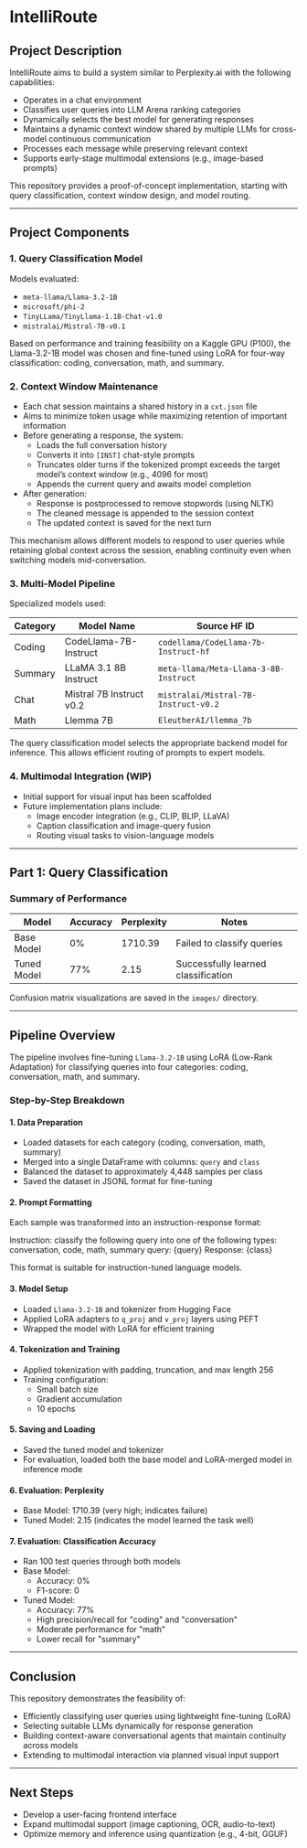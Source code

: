 # IntelliRoute

## Project Description

IntelliRoute aims to build a system similar to Perplexity.ai with the following capabilities:

- Operates in a chat environment
- Classifies user queries into LLM Arena ranking categories
- Dynamically selects the best model for generating responses
- Maintains a dynamic context window shared by multiple LLMs for cross-model continuous communication
- Processes each message while preserving relevant context
- Supports early-stage multimodal extensions (e.g., image-based prompts)

This repository provides a proof-of-concept implementation, starting with query classification, context window design, and model routing.

---

## Project Components

### 1. Query Classification Model

Models evaluated:

- `meta-llama/Llama-3.2-1B`
- `microsoft/phi-2`
- `TinyLLama/TinyLlama-1.1B-Chat-v1.0`
- `mistralai/Mistral-7B-v0.1`

Based on performance and training feasibility on a Kaggle GPU (P100), the Llama-3.2-1B model was chosen and fine-tuned using LoRA for four-way classification: coding, conversation, math, and summary.

### 2. Context Window Maintenance

- Each chat session maintains a shared history in a `cxt.json` file
- Aims to minimize token usage while maximizing retention of important information
- Before generating a response, the system:
  - Loads the full conversation history
  - Converts it into `[INST]` chat-style prompts
  - Truncates older turns if the tokenized prompt exceeds the target model’s context window (e.g., 4096 for most)
  - Appends the current query and awaits model completion
- After generation:
  - Response is postprocessed to remove stopwords (using NLTK)
  - The cleaned message is appended to the session context
  - The updated context is saved for the next turn

This mechanism allows different models to respond to user queries while retaining global context across the session, enabling continuity even when switching models mid-conversation.

### 3. Multi-Model Pipeline

Specialized models used:

| Category    | Model Name                                | Source HF ID                              |
|-------------|--------------------------------------------|--------------------------------------------|
| Coding      | CodeLlama-7B-Instruct                      | `codellama/CodeLlama-7b-Instruct-hf`       |
| Summary     | LLaMA 3.1 8B Instruct                      | `meta-llama/Meta-Llama-3-8B-Instruct`      |
| Chat        | Mistral 7B Instruct v0.2                   | `mistralai/Mistral-7B-Instruct-v0.2`       |
| Math        | Llemma 7B                                  | `EleutherAI/llemma_7b`                     |

The query classification model selects the appropriate backend model for inference. This allows efficient routing of prompts to expert models.

### 4. Multimodal Integration (WIP)

- Initial support for visual input has been scaffolded
- Future implementation plans include:
  - Image encoder integration (e.g., CLIP, BLIP, LLaVA)
  - Caption classification and image-query fusion
  - Routing visual tasks to vision-language models

---

## Part 1: Query Classification

### Summary of Performance

| Model        | Accuracy | Perplexity | Notes                              |
|--------------|----------|------------|------------------------------------|
| Base Model   | 0%       | 1710.39    | Failed to classify queries         |
| Tuned Model  | 77%      | 2.15       | Successfully learned classification |

Confusion matrix visualizations are saved in the `images/` directory.

---

## Pipeline Overview

The pipeline involves fine-tuning `Llama-3.2-1B` using LoRA (Low-Rank Adaptation) for classifying queries into four categories: coding, conversation, math, and summary.

### Step-by-Step Breakdown

#### 1. Data Preparation

- Loaded datasets for each category (coding, conversation, math, summary)
- Merged into a single DataFrame with columns: `query` and `class`
- Balanced the dataset to approximately 4,448 samples per class
- Saved the dataset in JSONL format for fine-tuning

#### 2. Prompt Formatting

Each sample was transformed into an instruction-response format:

Instruction: classify the following query into one of the following types: conversation, code, math, summary
query: {query}
Response: {class}



This format is suitable for instruction-tuned language models.

#### 3. Model Setup

- Loaded `Llama-3.2-1B` and tokenizer from Hugging Face
- Applied LoRA adapters to `q_proj` and `v_proj` layers using PEFT
- Wrapped the model with LoRA for efficient training

#### 4. Tokenization and Training

- Applied tokenization with padding, truncation, and max length 256
- Training configuration:
  - Small batch size
  - Gradient accumulation
  - 10 epochs

#### 5. Saving and Loading

- Saved the tuned model and tokenizer
- For evaluation, loaded both the base model and LoRA-merged model in inference mode

#### 6. Evaluation: Perplexity

- Base Model: 1710.39 (very high; indicates failure)
- Tuned Model: 2.15 (indicates the model learned the task well)

#### 7. Evaluation: Classification Accuracy

- Ran 100 test queries through both models
- Base Model:
  - Accuracy: 0%
  - F1-score: 0
- Tuned Model:
  - Accuracy: 77%
  - High precision/recall for "coding" and "conversation"
  - Moderate performance for "math"
  - Lower recall for "summary"

---

## Conclusion

This repository demonstrates the feasibility of:

- Efficiently classifying user queries using lightweight fine-tuning (LoRA)
- Selecting suitable LLMs dynamically for response generation
- Building context-aware conversational agents that maintain continuity across models
- Extending to multimodal interaction via planned visual input support

---

## Next Steps

- Develop a user-facing frontend interface
- Expand multimodal support (image captioning, OCR, audio-to-text)
- Optimize memory and inference using quantization (e.g., 4-bit, GGUF)
